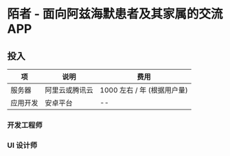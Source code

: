 # 陌者 - 面向阿兹海默患者及其家属的交流APP

## 投入

| 项 | 说明 | 费用 |
| -- | -- | -- |
| 服务器 | 阿里云或腾讯云 | 1000 左右 / 年 (根据用户量) |
| 应用开发 | 安卓平台 | -- |

### 开发工程师

### UI 设计师

